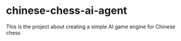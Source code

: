 # chinese-chess-ai-agent
This is the project about creating a simple AI game engine for Chinese chess
